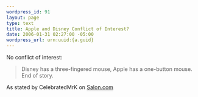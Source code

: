 ```yaml
--- 
wordpress_id: 91
layout: page
type: text
title: Apple and Disney Conflict of Interest?
date: 2006-01-31 02:27:00 -05:00
wordpress_url: urn:uuid:{a.guid}
---
```

<p>No conflict of interest:</p>

<blockquote>
    <p>Disney has a three-fingered mouse, Apple has a one-button mouse. End of story.</p>
</blockquote>

<p>As stated by CelebratedMrK on <a href="http://www.plastic.com/article.html;sid=06/01/27/08470483;cmt=31" title="">Salon.com</a></p>
